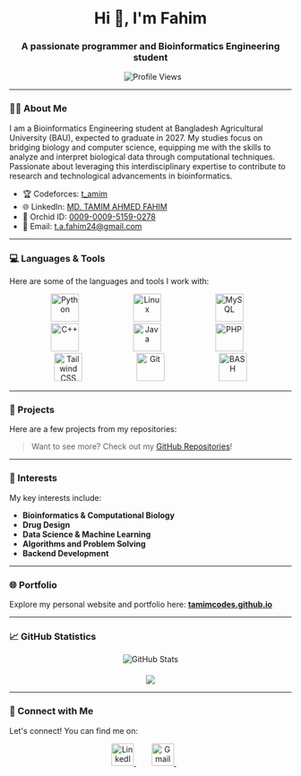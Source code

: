 <h1 align="center">Hi 👋, I'm Fahim</h1>
<h3 align="center">A passionate programmer and Bioinformatics Engineering student</h3>

<p align="center">
  <img src="https://komarev.com/ghpvc/?username=tamimcodes&label=Profile%20views&color=brightgreen&style=flat&abbreviated=true" alt="Profile Views" />
</p>

---

### 👨‍🎓 About Me

I am a Bioinformatics Engineering student at Bangladesh Agricultural University (BAU), expected to graduate in 2027. My studies focus on bridging biology and computer science, equipping me with the skills to analyze and interpret biological data through computational techniques. Passionate about leveraging this interdisciplinary expertise to contribute to research and technological advancements in bioinformatics.

<!----------------------
I'm currently exploring:
* **Bioinformatics**
* **Drug Design**
* **Data Science**
* **Algorithms**
* **Backend Development**
------------------------------>
<ul>
  <li>🏆 Codeforces: <a href="https://codeforces.com/profile/t_amim" target="_blank">t_amim</a></li>
  <li>🌐 LinkedIn: <a href="https://www.linkedin.com/in/md-tamim-ahmed-fahim/" target="_blank">MD. TAMIM AHMED FAHIM</a></li>
  <li>🌸 Orchid ID: <a href="https://orcid.org/0009-0009-5159-0278" target="_blank">0009-0009-5159-0278</a></li>
  <li>📧 Email: <a href="mailto:t.a.fahim24@gmail.com">t.a.fahim24@gmail.com</a></li>
</ul>

---

### 💻 Languages & Tools

Here are some of the languages and tools I work with:

<p align="center">
  <img src="https://s3.dualstack.us-east-2.amazonaws.com/pythondotorg-assets/media/community/logos/python-logo-only.png" height="50" alt="Python" style="margin: 0 40.5px;" /> &nbsp;&nbsp;
  <img src="https://upload.wikimedia.org/wikipedia/commons/3/35/Tux.svg" height="50" alt="Linux" style="margin: 0 40.5px;" /> &nbsp;&nbsp;
  <img src="https://www.mysql.com/common/logos/logo-mysql-170x115.png" height="50" alt="MySQL" style="margin: 0 40.5px;" /> &nbsp;&nbsp;
  <img src="https://cdn.jsdelivr.net/gh/devicons/devicon/icons/cplusplus/cplusplus-original.svg" height="50" alt="C++" style="margin: 0 40.5px;" /> &nbsp;&nbsp;
  <img src="https://cdn.jsdelivr.net/gh/devicons/devicon/icons/java/java-original.svg" height="50" alt="Java" style="margin: 0 40.5px;" /> &nbsp;&nbsp;
  <img src="https://cdn.jsdelivr.net/gh/devicons/devicon/icons/php/php-original.svg" height="50" alt="PHP" style="margin: 0 40.5px;" /> &nbsp;&nbsp;
  <img src="https://cdn.jsdelivr.net/gh/devicons/devicon/icons/tailwindcss/tailwindcss-original.svg" height="50" alt="Tailwind CSS" style="margin: 0 40.5px;" /> &nbsp;&nbsp;
  <img src="https://git-scm.com/images/logos/logomark-orange@2x.png" height="50" alt="Git" style="margin: 0 40.5px;" /> &nbsp;&nbsp;
  <img src="https://camo.githubusercontent.com/1d19b0321539fd04f6ab0b0a5c1aa62c511561fb0f9382a28a143b3128c2369f/68747470733a2f2f63646e2e7261776769742e636f6d2f6f64622f6f6666696369616c2d626173682d6c6f676f2f6d61737465722f6173736574732f4c6f676f732f4964656e746974792f504e472f424153485f6c6f676f2d7472616e73706172656e742d62672d636f6c6f722e706e67" height="50" alt="BASH" style="margin: 0 40.5px;" />
</p>

---

### 📁 Projects

Here are a few projects from my repositories:
<!---------------------------------------
* 🔬 **[GeneSeqAnalyzer](https://github.com/tamimcodes/GeneSeqAnalyzer)**: A tool for analyzing and visualizing genetic sequences.
* 🧪 **[Protein-Structure-Visualizer](https://github.com/tamimcodes/Protein-Structure-Visualizer)**: 3D rendering of protein structures using Python.
* 📊 **[Student-Grade-Manager](https://github.com/tamimcodes/Student-Grade-Manager)**: A Java-based CRUD application for managing student records.
-------------------------------------------->
> Want to see more? Check out my [GitHub Repositories](https://github.com/tamimcodes?tab=repositories)!

---

### 🧠 Interests

My key interests include:

* **Bioinformatics & Computational Biology**
* **Drug Design**
* **Data Science & Machine Learning**
* **Algorithms and Problem Solving**
* **Backend Development**

---

### 🌐 Portfolio

Explore my personal website and portfolio here:
<a href="https://tamimcodes.github.io" target="_blank"><strong>tamimcodes.github.io</strong></a>

---

### 📈 GitHub Statistics

<p align="center">
  <img src="https://github-readme-stats.vercel.app/api?username=tamimcodes&show_icons=true&theme=dark&hide_border=true&bg_color=0D1117&title_color=093FB4&text_color=ffffff&icon_color=30B24A&ring_color=30B24A" alt="GitHub Stats" />
</p>

<p align="center" style="margin-top: 20px;">
  <a href="https://git.io/streak-stats">
    <img src="https://github-readme-streak-stats.herokuapp.com?user=tamimcodes&theme=github-dark&hide_border=true&date_format=M%20j%5B%2C%20Y%5D"  />
  </a>
</p>


---

### 🤝 Connect with Me

Let's connect! You can find me on:

<p align="center">
  <a href="https://www.linkedin.com/in/md-tamim-ahmed-fahim/" target="_blank" >
    <img src="https://content.linkedin.com/content/dam/me/business/en-us/amp/xbu/linkedin-revised-brand-guidelines/linkedin-logo/fg/brandg-linkedinlogo-hero-logo-dsk-v01.png.original.png" alt="LinkedIn" style="height: 40px;"/>
  </a> &nbsp;&nbsp;&nbsp;&nbsp;&nbsp;&nbsp;
  
  <a href="mailto:t.a.fahim24@gmail.com" target="_blank" >
    <img src="https://ssl.gstatic.com/ui/v1/icons/mail/rfr/logo_gmail_lockup_default_1x_r5.png" alt="Gmail" style="height: 40px;"/>
  </a> &nbsp;&nbsp;&nbsp;&nbsp;&nbsp;&nbsp;
  
</p>

